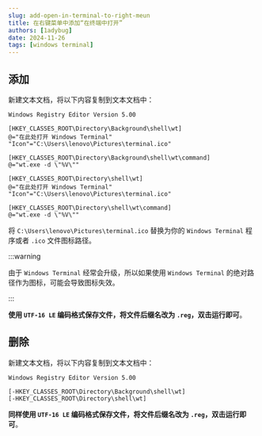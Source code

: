 ```yaml
---
slug: add-open-in-terminal-to-right-meun
title: 在右键菜单中添加“在终端中打开”
authors: [1adybug]
date: 2024-11-26
tags: [windows terminal]
---
```


## 添加

新建文本文档，将以下内容复制到文本文档中：

```reg
Windows Registry Editor Version 5.00

[HKEY_CLASSES_ROOT\Directory\Background\shell\wt]
@="在此处打开 Windows Terminal"
"Icon"="C:\Users\lenovo\Pictures\terminal.ico"

[HKEY_CLASSES_ROOT\Directory\Background\shell\wt\command]
@="wt.exe -d \"%V\""

[HKEY_CLASSES_ROOT\Directory\shell\wt]
@="在此处打开 Windows Terminal"
"Icon"="C:\Users\lenovo\Pictures\terminal.ico"

[HKEY_CLASSES_ROOT\Directory\shell\wt\command]
@="wt.exe -d \"%V\""
```

将 `C:\Users\lenovo\Pictures\terminal.ico` 替换为你的 `Windows Terminal` 程序或者 `.ico` 文件图标路径。

:::warning

由于 `Windows Terminal` 经常会升级，所以如果使用 `Windows Terminal` 的绝对路径作为图标，可能会导致图标失效。

:::

**使用 `UTF-16 LE` 编码格式保存文件，将文件后缀名改为 `.reg`，双击运行即可**。

## 删除

新建文本文档，将以下内容复制到文本文档中：

```reg
Windows Registry Editor Version 5.00

[-HKEY_CLASSES_ROOT\Directory\Background\shell\wt]
[-HKEY_CLASSES_ROOT\Directory\shell\wt]
```

**同样使用 `UTF-16 LE` 编码格式保存文件，将文件后缀名改为 `.reg`，双击运行即可**。
